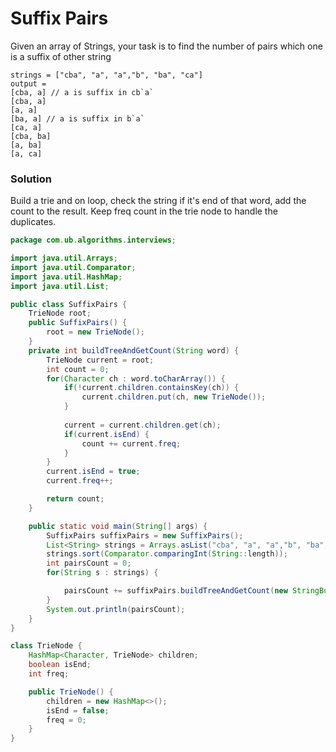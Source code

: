 # Suffix Pairs

Given an array of Strings, your task is to find the number of pairs which one is a suffix of other string

    strings = ["cba", "a", "a","b", "ba", "ca"]
    output = 
    [cba, a] // a is suffix in cb`a`
    [cba, a]
    [a, a] 
    [ba, a] // a is suffix in b`a`
    [ca, a]
    [cba, ba]
    [a, ba]
    [a, ca]

### Solution
Build a trie and on loop, check the string if it's end of that word, add the count to the result. Keep freq count in the trie node to handle the duplicates. 

```java
package com.ub.algorithms.interviews;

import java.util.Arrays;
import java.util.Comparator;
import java.util.HashMap;
import java.util.List;

public class SuffixPairs {
    TrieNode root;
    public SuffixPairs() {
        root = new TrieNode();
    }
    private int buildTreeAndGetCount(String word) {
        TrieNode current = root;
        int count = 0;
        for(Character ch : word.toCharArray()) {
            if(!current.children.containsKey(ch)) {
                current.children.put(ch, new TrieNode());
            }
            
            current = current.children.get(ch);
            if(current.isEnd) {
                count += current.freq;
            }
        }
        current.isEnd = true;
        current.freq++;

        return count;
    }

    public static void main(String[] args) {
        SuffixPairs suffixPairs = new SuffixPairs();
        List<String> strings = Arrays.asList("cba", "a", "a","b", "ba", "ca");
        strings.sort(Comparator.comparingInt(String::length));
        int pairsCount = 0;
        for(String s : strings) {

            pairsCount += suffixPairs.buildTreeAndGetCount(new StringBuilder(s).reverse().toString());
        }
        System.out.println(pairsCount);
    }
}

class TrieNode {
    HashMap<Character, TrieNode> children;
    boolean isEnd;
    int freq;

    public TrieNode() {
        children = new HashMap<>();
        isEnd = false;
        freq = 0;
    }
}
```
